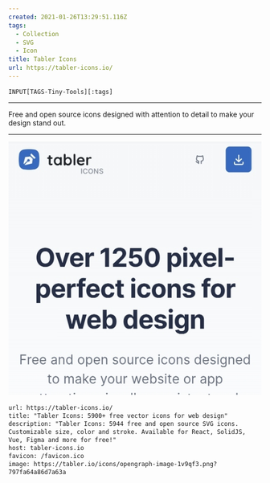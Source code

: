 ```yaml
---
created: 2021-01-26T13:29:51.116Z
tags: 
  - Collection
  - SVG
  - Icon
title: Tabler Icons
url: https://tabler-icons.io/
---
```

```meta-bind
INPUT[TAGS-Tiny-Tools][:tags]
```

___
Free and open source icons designed with attention to detail to make your design stand out.
___

![](_attachments/tabler-icons.jpg)

```cardlink
url: https://tabler-icons.io/
title: "Tabler Icons: 5900+ free vector icons for web design"
description: "Tabler Icons: 5944 free and open source SVG icons. Customizable size, color and stroke. Available for React, SolidJS, Vue, Figma and more for free!"
host: tabler-icons.io
favicon: /favicon.ico
image: https://tabler.io/icons/opengraph-image-1v9qf3.png?797fa64a86d7a63a
```
